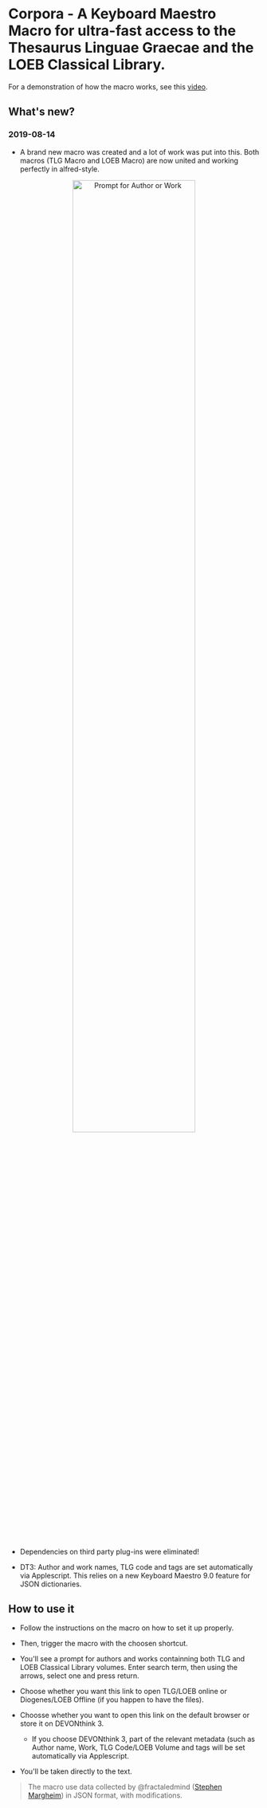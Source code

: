 # Corpora - A Keyboard Maestro Macro for ultra-fast access to the Thesaurus Linguae Graecae and the LOEB Classical Library. 

For a demonstration of how the macro works, see this [video](https://youtu.be/90hw0ER2bBQ).

## What's new?
### 2019-08-14 

* A brand new macro was created and a lot of work was put into this. Both macros (TLG Macro and LOEB Macro) are now united and working perfectly in alfred-style.

<p align="center">  
<img src="https://github.com/bcdavasconcelos/mykmmlibrary/blob/master/Screenshots/corpora.png" alt="Prompt for Author or Work" width="70%" height="70%">
 </p>  

* Dependencies on third party plug-ins were eliminated!

* DT3: Author and work names, TLG code and tags are set automatically via Applescript. This relies on a new Keyboard Maestro 9.0 feature for JSON dictionaries.


## How to use it

* Follow the instructions on the macro on how to set it up properly.

* Then, trigger the macro with the choosen shortcut.

* You'll see a prompt for authors and works containning both TLG and LOEB Classical Library volumes. Enter search term, then using the arrows, select one and press return.

* Choose whether you want this link to open TLG/LOEB online or Diogenes/LOEB Offline (if you happen to have the files).

* Choosse whether you want to open this link on the default browser or store it on DEVONthink 3.
  * If you choose DEVONthink 3, part of the relevant metadata (such as Author name, Work, TLG Code/LOEB Volume and tags will be set automatically via Applescript.
    
* You'll be taken directly to the text.


> The macro use data collected by @fractaledmind ([Stephen Margheim](https://github.com/fractaledmind/Classical-Studies-Resources)) in JSON format, with modifications.
